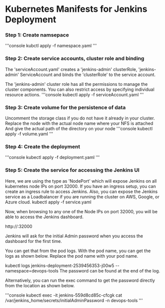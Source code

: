 # Kubernetes Manifests for Jenkins Deployment

### Step 1: Create namsepace
'''console
kubctl apply -f namespace.yaml
'''
### Step 2: Create service accounts, cluster role and binding
The 'serviceAccount.yaml' creates a 'jenkins-admin' clusterRole, 'jenkins-admin' ServiceAccount and binds the 'clusterRole' to the service account.

The 'jenkins-admin' cluster role has all the permissions to manage the cluster components. You can also restrict access by specifying individual resource actions.
'''console
kubectl apply -f serviceAccount.yaml
'''
### Step 3: Create volume for the persistence of data
Uncomment the storage class if you do not have it already in your cluster.
Replace the node with the actual node name where your NFS is attached
And give the actual path of the directory on your node
'''console
kubectl apply -f volume.yaml
'''
### Step 4: Create the deployment
'''console
kubectl apply -f deployment.yaml
'''

### Step 5: Create the service for accessing the Jenkins UI
Here, we are using the type as 'NodePort' which will expose Jenkins on all kubernetes node IPs on port 32000. If you have an ingress setup, you can create an ingress rule to access Jenkins. Also, you can expose the Jenkins service as a Loadbalancer if you are running the cluster on AWS, Google, or Azure cloud.
kubectl apply -f service.yaml

Now, when browsing to any one of the Node IPs on port 32000, you will be able to access the Jenkins dashboard.

http://<node-ip>:32000

Jenkins will ask for the initial Admin password when you access the dashboard for the first time.

You can get that from the pod logs.
With the pod name, you can get the logs as shown below. Replace the pod name with your pod name.

kubectl logs jenkins-deployment-2539456353-j00w5 --namespace=devops-tools
The password can be found at the end of the log.

Alternatively, you can run the exec command to get the password directly from the location as shown below.

'''console
kubectl exec -it jenkins-559d8cd85c-cfcgk cat /var/jenkins_home/secrets/initialAdminPassword -n devops-tools
'''